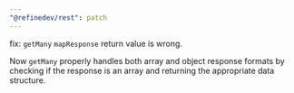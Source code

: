 ```yaml
---
"@refinedev/rest": patch
---
```


fix: `getMany` `mapResponse` return value is wrong.

Now `getMany` properly handles both array and object response formats by checking if the response is an array and returning the appropriate data structure.
